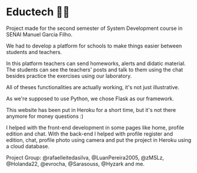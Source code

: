 # Eductech 🦝🐧

Project made for the second semester of System Development course in SENAI Manuel Garcia Filho.

We had to develop a platform for schools to make things easier between students and teachers.

In this platform teachers can send homeworks, alerts and didatic material. The students can see the teachers' posts and talk to them using the chat besides practice the  exercises using our laboratory.

All of theses functionalities are actually working, it's not just illustrative.

As we're supposed to use Python, we chose Flask as our framework.

This website has been put in Heroku for a short time, but it's not there anymore for money questions :)

I helped with the front-end development in some pages like home, profile edition and chat. 
With the back-end I helped with profile register and edition, chat, profile photo using camera and put the project in Heroku using a cloud database.

Project Group: @rafaelleitedasilva, @LuanPereira2005, @zMSLz, @Holanda22, @evrocha, @Sarasouss, @Hyzark and me.
